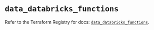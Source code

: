 # `data_databricks_functions`

Refer to the Terraform Registry for docs: [`data_databricks_functions`](https://registry.terraform.io/providers/databricks/databricks/1.68.0/docs/data-sources/functions).
